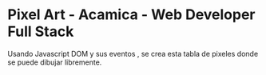 # Pixel Art - Acamica - Web Developer Full Stack

Usando Javascript DOM y sus eventos , se crea esta tabla de pixeles donde se puede dibujar libremente.
